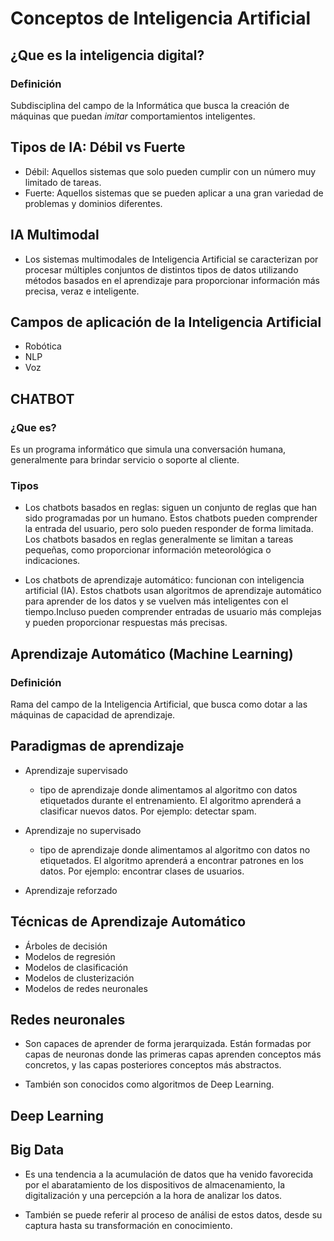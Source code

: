  # Conceptos de Inteligencia Artificial

## ¿Que es la inteligencia digital?
### Definición

Subdisciplina del campo de la Informática que busca la creación de máquinas que puedan *imitar* comportamientos inteligentes.

## Tipos de IA: Débil vs Fuerte

* Débil: Aquellos sistemas que solo pueden cumplir con un número muy limitado de tareas.
* Fuerte: Aquellos sistemas que se pueden aplicar a una gran variedad de problemas y dominios diferentes.

## IA Multimodal
* Los sistemas multimodales de Inteligencia Artificial se caracterizan por procesar múltiples conjuntos de distintos tipos de datos utilizando métodos basados en el aprendizaje para proporcionar información más precisa, veraz e inteligente.

## Campos de aplicación de la Inteligencia Artificial

* Robótica
* NLP
* Voz
## CHATBOT
### ¿Que es?
 Es un programa informático que simula una conversación humana, generalmente para brindar servicio o soporte al cliente.
 
### Tipos 

* Los chatbots basados en reglas: siguen un conjunto de reglas que han sido programadas por un humano. Estos chatbots pueden comprender la entrada del    usuario, pero solo pueden responder de forma limitada. Los chatbots basados en reglas generalmente se limitan a tareas pequeñas, como proporcionar información meteorológica o indicaciones.

* Los chatbots de aprendizaje automático: funcionan con inteligencia artificial (IA). Estos chatbots usan algoritmos de aprendizaje automático para aprender de los datos y se vuelven más inteligentes con el tiempo.Incluso pueden comprender entradas de usuario más complejas y pueden proporcionar respuestas más precisas.

## Aprendizaje Automático (Machine Learning)
### Definición

Rama del campo de la Inteligencia Artificial, que busca como dotar a las máquinas de capacidad de aprendizaje.

## Paradigmas de aprendizaje

* Aprendizaje supervisado
  * tipo de aprendizaje donde alimentamos al algoritmo con datos etiquetados durante el entrenamiento. El algoritmo aprenderá a clasificar nuevos datos. Por ejemplo: detectar spam.

* Aprendizaje no supervisado
  * tipo de aprendizaje donde alimentamos al algoritmo con datos no etiquetados. El algoritmo aprenderá a encontrar patrones en los datos. Por ejemplo: encontrar clases de usuarios.

* Aprendizaje reforzado

## Técnicas de Aprendizaje Automático

* Árboles de decisión
* Modelos de regresión
* Modelos de clasificación
* Modelos de clusterización
* Modelos de redes neuronales

## Redes neuronales
 
 * Son capaces de aprender de forma jerarquizada. Están formadas por capas de neuronas donde las primeras capas aprenden conceptos más concretos, y las capas posteriores conceptos más abstractos.
 
 * También son conocidos como algoritmos de Deep Learning.
 
 ## Deep Learning
 
 ## Big Data
 
 * Es una tendencia a la acumulación de datos que ha venido favorecida por el abaratamiento de los dispositivos de almacenamiento, la digitalización y una percepción a la hora de analizar los datos.
 
 * También se puede referir  al proceso de análisi de estos datos, desde su captura hasta su transformación en conocimiento.
 

 
 

